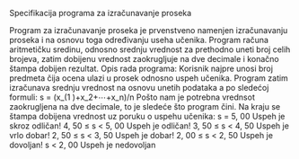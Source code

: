Specifikacija programa za izračunavanje proseka

Program za izračunavanje proseka je prvenstveno namenjen izračunavanju proseka i na osnovu toga određivanju useha učenika. Program računa aritmetičku sredinu, odnosno srednju vrednost za prethodno uneti broj celih brojeva, zatim dobijenu vrednost zaokrugljuje na dve decimale i konačno štampa dobijen rezultat.
Opis rada programa: Korisnik najpre unosi broj predmeta čija ocena ulazi u prosek odnosno uspeh učenika. Program zatim izračunava srednju vrednost na osnovu unetih podataka a po sledećoj formuli:
s = (x_(1 )+x_2+⋯+x_n)/n
Pošto nam je potrebna vrednsot zaokrugljena na dve decimale, to je sledeće što program čini. Na kraju se štampa dobijena vrednost uz poruku o uspehu učenika:
s = 5, 00		Uspeh je skroz odličan!
4, 50 ≤ s < 5, 00 	Uspeh je odličan!
3, 50 ≤ s < 4, 50 	Uspeh je vrlo dobar!
2, 50 ≤ s < 3, 50	Uspeh je dobar!
2, 00 ≤ s < 2, 50	Uspeh je dovoljan!
s < 2, 00		Uspeh je nedovoljan
